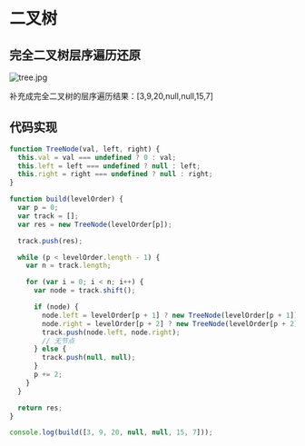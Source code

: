 # 二叉树

## 完全二叉树层序遍历还原

![tree.jpg](https://assets.leetcode.com/uploads/2021/02/19/tree.jpg)

补充成完全二叉树的层序遍历结果：[3,9,20,null,null,15,7]

## 代码实现

```js
function TreeNode(val, left, right) {
  this.val = val === undefined ? 0 : val;
  this.left = left === undefined ? null : left;
  this.right = right === undefined ? null : right;
}

function build(levelOrder) {
  var p = 0;
  var track = [];
  var res = new TreeNode(levelOrder[p]);

  track.push(res);

  while (p < levelOrder.length - 1) {
    var n = track.length;

    for (var i = 0; i < n; i++) {
      var node = track.shift();

      if (node) {
        node.left = levelOrder[p + 1] ? new TreeNode(levelOrder[p + 1]) : null;
        node.right = levelOrder[p + 2] ? new TreeNode(levelOrder[p + 2]) : null;
        track.push(node.left, node.right);
        // 无节点
      } else {
        track.push(null, null);
      }
      p += 2;
    }
  }

  return res;
}

console.log(build([3, 9, 20, null, null, 15, 7]));
```
